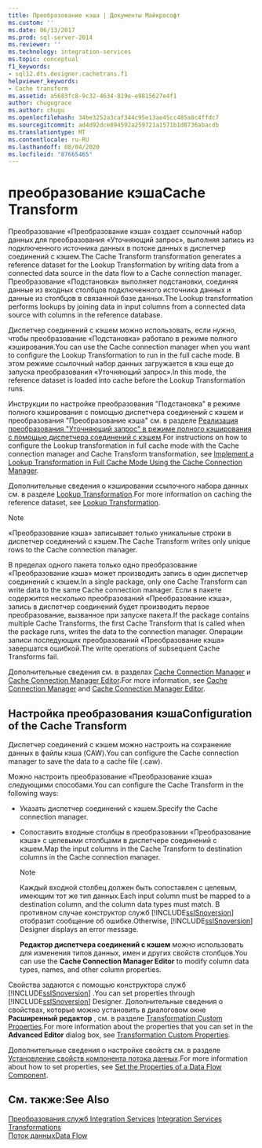 ```yaml
---
title: Преобразование кэша | Документы Майкрософт
ms.custom: ''
ms.date: 06/13/2017
ms.prod: sql-server-2014
ms.reviewer: ''
ms.technology: integration-services
ms.topic: conceptual
f1_keywords:
- sql12.dts.designer.cachetrans.f1
helpviewer_keywords:
- Cache transform
ms.assetid: a5683fc8-9c32-4634-819e-e9815627e4f1
author: chugugrace
ms.author: chugu
ms.openlocfilehash: 34be3252a3caf344c95e13ae45cc485a8c4ffdc7
ms.sourcegitcommit: ad4d92dce894592a259721a1571b1d8736abacdb
ms.translationtype: MT
ms.contentlocale: ru-RU
ms.lasthandoff: 08/04/2020
ms.locfileid: "87665465"
---
```

# <a name="cache-transform"></a><span data-ttu-id="38c8e-102">преобразование кэша</span><span class="sxs-lookup"><span data-stu-id="38c8e-102">Cache Transform</span></span>
  <span data-ttu-id="38c8e-103">Преобразование «Преобразование кэша» создает ссылочный набор данных для преобразования «Уточняющий запрос», выполняя запись из подключенного источника данных в потоке данных в диспетчер соединений с кэшем.</span><span class="sxs-lookup"><span data-stu-id="38c8e-103">The Cache Transform transformation generates a reference dataset for the Lookup Transformation by writing data from a connected data source in the data flow to a Cache connection manager.</span></span> <span data-ttu-id="38c8e-104">Преобразование «Подстановка» выполняет подстановки, соединяя данные из входных столбцов подключенного источника данных и данные из столбцов в связанной базе данных.</span><span class="sxs-lookup"><span data-stu-id="38c8e-104">The Lookup transformation performs lookups by joining data in input columns from a connected data source with columns in the reference database.</span></span>  
  
 <span data-ttu-id="38c8e-105">Диспетчер соединений с кэшем можно использовать, если нужно, чтобы преобразование «Подстановка» работало в режиме полного кэширования.</span><span class="sxs-lookup"><span data-stu-id="38c8e-105">You can use the Cache connection manager when you want to configure the Lookup Transformation to run in the full cache mode.</span></span> <span data-ttu-id="38c8e-106">В этом режиме ссылочный набор данных загружается в кэш еще до запуска преобразования «Уточняющий запрос».</span><span class="sxs-lookup"><span data-stu-id="38c8e-106">In this mode, the reference dataset is loaded into cache before the Lookup Transformation runs.</span></span>  
  
 <span data-ttu-id="38c8e-107">Инструкции по настройке преобразования "Подстановка" в режиме полного кэширования с помощью диспетчера соединений с кэшем и преобразования "Преобразование кэша" см. в разделе [Реализация преобразования "Уточняющий запрос" в режиме полного кэширования с помощью диспетчера соединений с кэшем](../../connection-manager/lookup-transformation-full-cache-mode-ole-db-connection-manager.md).</span><span class="sxs-lookup"><span data-stu-id="38c8e-107">For instructions on how to configure the Lookup transformation in full cache mode with the Cache connection manager and Cache Transform transformation, see [Implement a Lookup Transformation in Full Cache Mode Using the Cache Connection Manager](../../connection-manager/lookup-transformation-full-cache-mode-ole-db-connection-manager.md).</span></span>  
  
 <span data-ttu-id="38c8e-108">Дополнительные сведения о кэшировании ссылочного набора данных см. в разделе [Lookup Transformation](lookup-transformation.md).</span><span class="sxs-lookup"><span data-stu-id="38c8e-108">For more information on caching the reference dataset, see [Lookup Transformation](lookup-transformation.md).</span></span>  
  
> [!NOTE]  
>  <span data-ttu-id="38c8e-109">«Преобразование кэша» записывает только уникальные строки в диспетчер соединений с кэшем.</span><span class="sxs-lookup"><span data-stu-id="38c8e-109">The Cache Transform writes only unique rows to the Cache connection manager.</span></span>  
  
 <span data-ttu-id="38c8e-110">В пределах одного пакета только одно преобразование «Преобразование кэша» может производить запись в один диспетчер соединений с кэшем.</span><span class="sxs-lookup"><span data-stu-id="38c8e-110">In a single package, only one Cache Transform can write data to the same Cache connection manager.</span></span> <span data-ttu-id="38c8e-111">Если в пакете содержится несколько преобразований «Преобразование кэша», запись в диспетчер соединений будет производить первое преобразование, вызванное при запуске пакета.</span><span class="sxs-lookup"><span data-stu-id="38c8e-111">If the package contains multiple Cache Transforms, the first Cache Transform that is called when the package runs, writes the data to the connection manager.</span></span> <span data-ttu-id="38c8e-112">Операции записи последующих преобразований «Преобразование кэша» завершатся ошибкой.</span><span class="sxs-lookup"><span data-stu-id="38c8e-112">The write operations of subsequent Cache Transforms fail.</span></span>  
  
 <span data-ttu-id="38c8e-113">Дополнительные сведения см. в разделах [Cache Connection Manager](../../connection-manager/cache-connection-manager.md) и [Cache Connection Manager Editor](../../cache-connection-manager-editor.md).</span><span class="sxs-lookup"><span data-stu-id="38c8e-113">For more information, see [Cache Connection Manager](../../connection-manager/cache-connection-manager.md) and [Cache Connection Manager Editor](../../cache-connection-manager-editor.md).</span></span>  
  
## <a name="configuration-of-the-cache-transform"></a><span data-ttu-id="38c8e-114">Настройка преобразования кэша</span><span class="sxs-lookup"><span data-stu-id="38c8e-114">Configuration of the Cache Transform</span></span>  
 <span data-ttu-id="38c8e-115">Диспетчер соединений с кэшем можно настроить на сохранение данных в файлы кэша (CAW).</span><span class="sxs-lookup"><span data-stu-id="38c8e-115">You can configure the Cache connection manager to save the data to a cache file (.caw).</span></span>  
  
 <span data-ttu-id="38c8e-116">Можно настроить преобразование «Преобразование кэша» следующими способами.</span><span class="sxs-lookup"><span data-stu-id="38c8e-116">You can configure the Cache Transform in the following ways:</span></span>  
  
-   <span data-ttu-id="38c8e-117">Указать диспетчер соединений с кэшем.</span><span class="sxs-lookup"><span data-stu-id="38c8e-117">Specify the Cache connection manager.</span></span>  
  
-   <span data-ttu-id="38c8e-118">Сопоставить входные столбцы в преобразовании «Преобразование кэша» с целевыми столбцами в диспетчере соединений с кэшем.</span><span class="sxs-lookup"><span data-stu-id="38c8e-118">Map the input columns in the Cache Transform to destination columns in the Cache connection manager.</span></span>  
  
    > [!NOTE]  
    >  <span data-ttu-id="38c8e-119">Каждый входной столбец должен быть сопоставлен с целевым, имеющим тот же тип данных.</span><span class="sxs-lookup"><span data-stu-id="38c8e-119">Each input column must be mapped to a destination column, and the column data types must match.</span></span> <span data-ttu-id="38c8e-120">В противном случае конструктор служб [!INCLUDE[ssISnoversion](../../../includes/ssisnoversion-md.md)] отобразит сообщение об ошибке.</span><span class="sxs-lookup"><span data-stu-id="38c8e-120">Otherwise, [!INCLUDE[ssISnoversion](../../../includes/ssisnoversion-md.md)] Designer displays an error message.</span></span>  
  
     <span data-ttu-id="38c8e-121">**Редактор диспетчера соединений с кэшем** можно использовать для изменения типов данных, имен и других свойств столбцов.</span><span class="sxs-lookup"><span data-stu-id="38c8e-121">You can use the **Cache Connection Manager Editor** to modify column data types, names, and other column properties.</span></span>  
  
 <span data-ttu-id="38c8e-122">Свойства задаются с помощью конструктора служб [!INCLUDE[ssISnoversion](../../../includes/ssisnoversion-md.md)] .</span><span class="sxs-lookup"><span data-stu-id="38c8e-122">You can set properties through [!INCLUDE[ssISnoversion](../../../includes/ssisnoversion-md.md)] Designer.</span></span> <span data-ttu-id="38c8e-123">Дополнительные сведения о свойствах, которые можно установить в диалоговом окне **Расширенный редактор** , см. в разделе [Transformation Custom Properties](transformation-custom-properties.md).</span><span class="sxs-lookup"><span data-stu-id="38c8e-123">For more information about the properties that you can set in the **Advanced Editor** dialog box, see [Transformation Custom Properties](transformation-custom-properties.md).</span></span>  
  
 <span data-ttu-id="38c8e-124">Дополнительные сведения о настройке свойств см. в разделе [Установление свойств компонента потока данных](../set-the-properties-of-a-data-flow-component.md).</span><span class="sxs-lookup"><span data-stu-id="38c8e-124">For more information about how to set properties, see [Set the Properties of a Data Flow Component](../set-the-properties-of-a-data-flow-component.md).</span></span>  
  
## <a name="see-also"></a><span data-ttu-id="38c8e-125">См. также:</span><span class="sxs-lookup"><span data-stu-id="38c8e-125">See Also</span></span>  
 <span data-ttu-id="38c8e-126">[Преобразования служб Integration Services](integration-services-transformations.md) </span><span class="sxs-lookup"><span data-stu-id="38c8e-126">[Integration Services Transformations](integration-services-transformations.md) </span></span>  
 [<span data-ttu-id="38c8e-127">Поток данных</span><span class="sxs-lookup"><span data-stu-id="38c8e-127">Data Flow</span></span>](../data-flow.md)  
  
  

